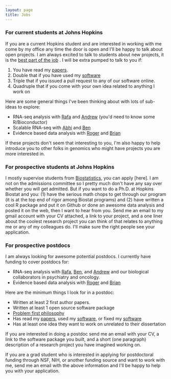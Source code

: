 ```yaml
---
layout: page
title: Jobs
---
```


### For current students at Johns Hopkins

If you are a current Hopkins student and are interested in working with me come
by my office any time the door is open and I'll be happy to talk about open projects. 
I am always excited to talk to students about new projects, it is the [best part of the job](http://simplystatistics.org/2012/10/26/i-love-those-first-discussions-about-a-new-research/)
. I will be extra pumped to talk to you if:

1. You have read my [papers](/papers). 
2. Double that if you have used my [software](/software)
3. Triple that if you issued a pull request to any of our software online. 
4. Quadruple that if you come with your own idea related to anything I work on

Here are some general things I've been thinking about with lots of sub-ideas to explore: 

* RNA-seq analysis with [Rafa](http://rafalab.dfci.harvard.edu/) and [Andrew](http://www.aejaffe.com) (you'd need to know some R/Bioconductor)
* Scalable RNA-seq with [Abhi](https://twitter.com/AbhiNellore) and [Ben](http://www.langmead-lab.org/)
* Evidence based data analysis with [Roger](http://www.biostat.jhsph.edu/~rpeng/) and [Brian](http://www.bcaffo.com)

If these projects don't seem that interesting to you, I'm also happy to help introduce you to other folks in genomics who might have projects you are more interested in. 

### For prospective students at Johns Hopkins

I mostly supervise students from [Biostatistics](http://www.jhsph.edu/departments/biostatistics/), you can apply [here]. I am not on the admissions committee so I pretty much don't have any say over whether you will get admitted. But if you want to do a Ph.D. at Hopkins Biostat and you: (1) have the serious math chops to get through our program (it is at the top end of rigor among Biostat programs) and (2) have written a cool R package and put it on Github or done an awesome data analysis and posted it on the web, then I want to hear from you. Send me an email to my gmail account with your CV attached, a link to your project, and a one liner about the coolest research project you can think of that relates to anything me or any of my colleagues do. I'll make sure the right people see your application. 


### For prospective postdocs

I am always looking for awesome potential postdocs. I currently have funding to cover postdocs for:

* RNA-seq analysis with [Rafa](http://rafalab.dfci.harvard.edu/), [Ben](http://www.langmead-lab.org/), and [Andrew](http://www.aejaffe.com/) and our biological collaborators in psychiatry and oncology. 
* Evidence based data analysis with [Roger](http://www.biostat.jhsph.edu/~rpeng/) and [Brian](http://www.bcaffo.com)

Here are the minimum things I look for in a postdoc:

* Written at least 2 first author papers. 
* Written at least 1 open source software package
* [Problem first philosophy]()
* Has read my [papers](/papers), used my [software](/software), or fixed my [software](/software)
* Has at least one idea they want to work on unrelated to their dissertation

If you are interested in doing a postdoc send me an email with your CV, a link to the software package you built, and a short (one paragraph) description of a research project you have imagined working on. 

If you are a grad student who is interested in applying for postdoctoral funding through NSF, NIH, or another funding source and want to work with me, send me an email with the above information and I'll be happy to help you with your application. 



